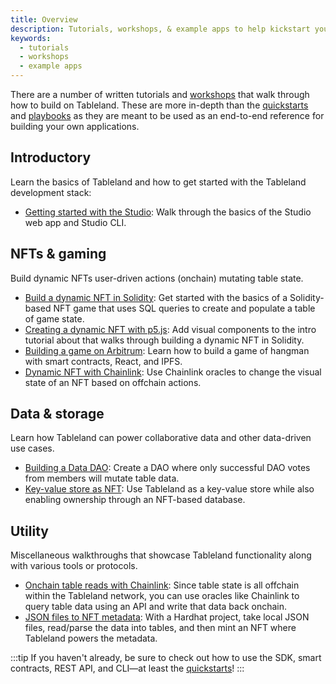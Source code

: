 ```yaml
---
title: Overview
description: Tutorials, workshops, & example apps to help kickstart your development process.
keywords:
  - tutorials
  - workshops
  - example apps
---
```


There are a number of written tutorials and [workshops](https://www.youtube.com/playlist?list=PLAc0xDyQDZbqTNM3lejUkVdiTprS2Gjob) that walk through how to build on Tableland. These are more in-depth than the [quickstarts](/quickstarts) and [playbooks](/playbooks) as they are meant to be used as an end-to-end reference for building your own applications.

## Introductory

Learn the basics of Tableland and how to get started with the Tableland development stack:

- [Getting started with the Studio](/tutorials/getting-started-studio): Walk through the basics of the Studio web app and Studio CLI.

## NFTs & gaming

Build dynamic NFTs user-driven actions (onchain) mutating table state.

- [Build a dynamic NFT in Solidity](/tutorials/dynamic-nft-solidity): Get started with the basics of a Solidity-based NFT game that uses SQL queries to create and populate a table of game state.
- [Creating a dynamic NFT with p5.js](/tutorials/dynamic-nft-p5js): Add visual components to the intro tutorial about that walks through building a dynamic NFT in Solidity.
- [Building a game on Arbitrum](/tutorials/building-games-on-arbitrum): Learn how to build a game of hangman with smart contracts, React, and IPFS.
- [Dynamic NFT with Chainlink](/tutorials/dynamic-nft-chainlink): Use Chainlink oracles to change the visual state of an NFT based on offchain actions.

## Data & storage

Learn how Tableland can power collaborative data and other data-driven use cases.

- [Building a Data DAO](/tutorials/data-dao-polygon): Create a DAO where only successful DAO votes from members will mutate table data.
- [Key-value store as NFT](/tutorials/key-value-store-nft): Use Tableland as a key-value store while also enabling ownership through an NFT-based database.

## Utility

Miscellaneous walkthroughs that showcase Tableland functionality along with various tools or protocols.

- [Onchain table reads with Chainlink](/tutorials/table-reads-chainlink): Since table state is all offchain within the Tableland network, you can use oracles like Chainlink to query table data using an API and write that data back onchain.
- [JSON files to NFT metadata](/tutorials/json-files-nft-polygon): With a Hardhat project, take local JSON files, read/parse the data into tables, and then mint an NFT where Tableland powers the metadata.

:::tip
If you haven't already, be sure to check out how to use the SDK, smart contracts, REST API, and CLI—at least the [quickstarts](/quickstarts)!
:::
